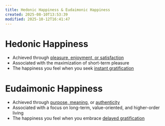 ```yaml
---
title: Hedonic Happiness & Eudaimonic Happiness
created: 2025-08-10T13:53:39
modified: 2025-10-12T16:41:47
---
```


# Hedonic Happiness

* Achieved through [pleasure, enjoyment, or satisfaction](dopamine.md)
* Associated with the maximization of short-term pleasure
* The happiness you feel when you seek [instant gratification](instant-gratification.md)

# Eudaimonic Happiness

* Achieved through [purpose, meaning](why-we-exist.md), or [authenticity](escape-competition-through-authenticity.md)
* Associated with a focus on long-term, value-oriented, and higher-order living
* The happiness you feel when you embrace [delayed gratification](delayed-gratification.md)
